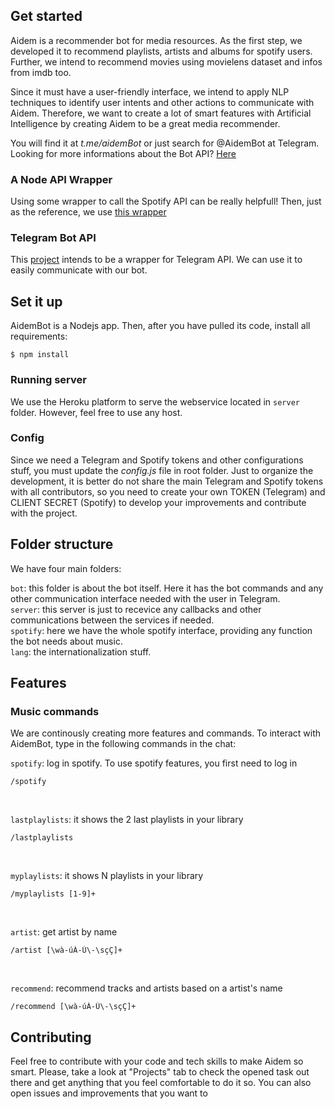 ## Get started

Aidem is a recommender bot for media resources. As the first step, we developed it to recommend playlists, artists and albums for spotify users.
Further, we intend to recommend movies using movielens dataset and infos from imdb too.

Since it must have a user-friendly interface, we intend to apply NLP techniques to identify user intents and other actions to communicate with Aidem.
Therefore, we want to create a lot of smart features with Artificial Intelligence by creating Aidem to be a great media recommender.

You will find it at *t.me/aidemBot* or just search for @AidemBot at Telegram. </br>
Looking for more informations about the Bot API? [Here](https://core.telegram.org/bots/api   ) 

### A Node API Wrapper

Using some wrapper to call the Spotify API can be really helpfull! Then, just as the reference, we use [this wrapper](https://github.com/thelinmichael/spotify-web-api-node)

### Telegram Bot API

This [project](https://github.com/yagop/node-telegram-bot-api) intends to be a wrapper for Telegram API. We can use it to easily communicate with our bot.


## Set it up

AidemBot is a Nodejs app. Then, after you have pulled its code, install all requirements:
```
$ npm install
```

### Running server

We use the Heroku platform to serve the webservice located in `server` folder. However, feel free to use any host.


### Config

Since we need a Telegram and Spotify tokens and other configurations stuff, you must update the *config.js* file in root folder. Just to organize the development, it is better do not share the main Telegram and Spotify tokens with all contributors, so you need to create your own TOKEN (Telegram) and CLIENT SECRET (Spotify) to develop your improvements and contribute with the project.


## Folder structure

We have four main folders:

`bot`: this folder is about the bot itself. Here it has the bot commands and any other communication interface needed with the user in Telegram. </br> 
`server`: this server is just to recevice any callbacks and other communications between the services if needed. </br>
`spotify`: here we have the whole spotify interface, providing any function the bot needs about music. </br> 
`lang`: the internationalization stuff. </br>


## Features

### Music commands

We are continously creating more features and commands. To interact with AidemBot, type in the following commands in the chat:

`spotify`: log in spotify. To use spotify features, you first need to log in </br>
```
/spotify
``` 
</br>

`lastplaylists`: it shows the 2 last playlists in your library
```
/lastplaylists
``` 

</br>

`myplaylists`: it shows N playlists in your library
```
/myplaylists [1-9]+
``` 

</br>

`artist`: get artist by name
```
/artist [\wà-úÀ-Ú\-\sçÇ]+
``` 

</br>

`recommend`: recommend tracks and artists based on a artist's name
```
/recommend [\wà-úÀ-Ú\-\sçÇ]+
``` 



## Contributing

Feel free to contribute with your code and tech skills to make Aidem so smart.
Please, take a look at "Projects" tab to check the opened task out there and get anything that you feel comfortable to do it so. You can also open issues and improvements that you want to
